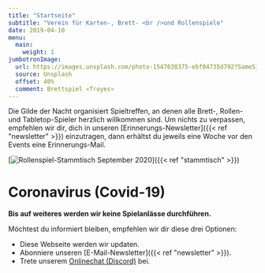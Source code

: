 ```yaml
---
title: "Startseite"
subtitle: "Verein für Karten-, Brett- <br />und Rollenspiele"
date: 2019-04-10
menu:
  main:
    weight: 1
jumbotronImage:
  url: https://images.unsplash.com/photo-1547638375-ebf04735d792?SameSite=None
  source: Unsplash
  offset: 40%
  comment: Brettspiel «Troyes»
---
```


Die Gilde der Nacht organisiert Spieltreffen, an denen alle Brett-, Rollen- und Tabletop-Spieler herzlich willkommen sind. Um nichts zu verpassen, empfehlen wir dir, dich in unseren [Erinnerungs-Newsletter]({{< ref "newsletter" >}}) einzutragen, dann erhältst du jeweils eine Woche vor den Events eine Erinnerungs-Mail.

[![Rollenspiel-Stammtisch September 2020](/images/stammtisch/Rollenspiel-Stammtisch-Sep20_Title_1200x675px.png "Rollenspiel-Stammtisch September 2020")]({{< ref "stammtisch" >}})

# Coronavirus (Covid-19)

**Bis auf weiteres werden wir keine Spielanlässe durchführen.**

Möchtest du informiert bleiben, empfehlen wir dir diese drei Optionen:

* Diese Webseite werden wir updaten.
* Abonniere unseren [E-Mail-Newsletter]({{< ref "newsletter" >}}).
* Trete unserem [Onlinechat (Discord)](https://chat.gildedernacht.ch) bei.

<!--# Kalender

<template id="calendar-i18n">
    <p data-id="day-0" data-text="Sonntag">-</p>
    <p data-id="day-1" data-text="Montag">-</p>
    <p data-id="day-2" data-text="Dienstag">-</p>
    <p data-id="day-3" data-text="Mittwoch">-</p>
    <p data-id="day-4" data-text="Donnerstag">-</p>
    <p data-id="day-5" data-text="Freitag">-</p>
    <p data-id="day-6" data-text="Samstag">-</p>
    <p data-id="day-7" data-text="Sonntag">-</p>
    <p data-id="month-1" data-text="Januar">-</p>
    <p data-id="month-2" data-text="Februar">-</p>
    <p data-id="month-3" data-text="März">-</p>
    <p data-id="month-4" data-text="April">-</p>
    <p data-id="month-5" data-text="Mai">-</p>
    <p data-id="month-6" data-text="Juni">-</p>
    <p data-id="month-7" data-text="Juli">-</p>
    <p data-id="month-8" data-text="August">-</p>
    <p data-id="month-9" data-text="September">-</p>
    <p data-id="month-10" data-text="Oktober">-</p>
    <p data-id="month-11" data-text="November">-</p>
    <p data-id="month-12" data-text="Dezember">-</p>
    <p data-id="hour" data-text="Uhr">-</p>
</template>

<div class="c-calendar"></div>

<script src="/scripts/cal-model.js"></script>
<script src="/scripts/cal-view.js"></script>

{{< map >}} -->
